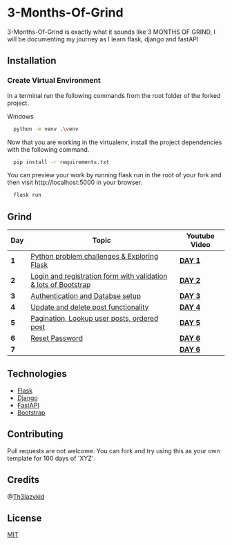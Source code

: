 # 3-Months-Of-Grind

3-Months-Of-Grind is exactly what it sounds like 3 MONTHS OF GRIND, I will be documenting my journey as I learn flask, django and fastAPI

## Installation

### Create Virtual Environment

In a terminal run the following commands from the root folder of the forked project.

Windows

```bash
  python -m venv .\venv
```

Now that you are working in the virtualenv, install the project dependencies with the following command.

```bash
  pip install -r requirements.txt
```

You can preview your work by running flask run in the root of your fork and then visit http://localhost:5000 in your browser.

```bash
  flask run
```


## Grind

Day | Topic | Youtube Video
--- | --- | ---
**1** |  [Python problem challenges & Exploring Flask](/Days/day1.md)  |  **[DAY 1](https://youtu.be/pin8qdtAYPs)**  
**2** |  [Login and registration form with validation & lots of Bootstrap](/Days/day2.md)  |  **[DAY 2](https://youtu.be/9ktD6_XhSuc)** 
**3** |  [Authentication and Databse setup](/Days/day3.md)  |  **[DAY 3](https://www.youtube.com/watch?v=fh1c400r7xI)** 
**4** |  [Update and delete post functionality](/Days/day4.md)  |  **[DAY 4](https://youtu.be/77lK206l63c)** 
**5** |  [Pagination, Lookup user posts, ordered post ](/Days/day5.md)  |  **[DAY 5](https://youtu.be/0yGPi0NIgxg)** 
**6** |  [Reset Password](/Days/day6.md)  |  **[DAY 6]()** 
**7** |  [](/Days/day7.md)  |  **[DAY 6]()** 

## Technologies

- [Flask](https://flask.palletsprojects.com/en/2.1.x/)
- [Django](https://www.djangoproject.com/)
- [FastAPI](https://fastapi.tiangolo.com/)
- [Bootstrap](https://getbootstrap.com/)

## Contributing
Pull requests are not welcome. You can fork and try using this as your own template for 100 days of 'XYZ'.

## Credits

@[Th3lazykid](https://github.com/Th3lazykid)

## License
[MIT](https://choosealicense.com/licenses/mit/)


